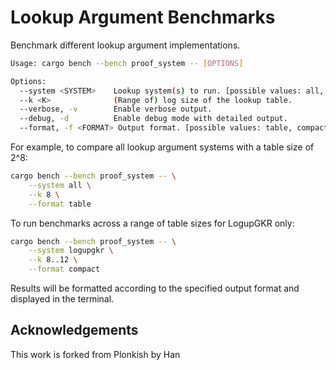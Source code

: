 # Lookup Argument Benchmarks

Benchmark different lookup argument implementations.

```sh
Usage: cargo bench --bench proof_system -- [OPTIONS]

Options:
  --system <SYSTEM>    Lookup system(s) to run. [possible values: all, cq, baloo, logupgkr]
  --k <K>              (Range of) log size of the lookup table.
  --verbose, -v        Enable verbose output.
  --debug, -d          Enable debug mode with detailed output.
  --format, -f <FORMAT> Output format. [possible values: table, compact, csv, json]
```

For example, to compare all lookup argument systems with a table size of 2^8:

```sh
cargo bench --bench proof_system -- \
    --system all \
    --k 8 \
    --format table
```

To run benchmarks across a range of table sizes for LogupGKR only:

```sh
cargo bench --bench proof_system -- \
    --system logupgkr \
    --k 8..12 \
    --format compact
```

Results will be formatted according to the specified output format and displayed in the terminal.

## Acknowledgements

This work is forked from Plonkish by Han
